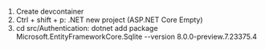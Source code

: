 1) Create devcontainer
2) Ctrl + shift + p: .NET new project (ASP.NET Core Empty)
3) cd src/Authentication: dotnet add package Microsoft.EntityFrameworkCore.Sqlite --version 8.0.0-preview.7.23375.4
